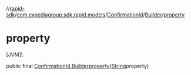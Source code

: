 //[rapid-sdk](../../../../index.md)/[com.expediagroup.sdk.rapid.models](../../index.md)/[ConfirmationId](../index.md)/[Builder](index.md)/[property](property.md)

# property

[JVM]\

public final [ConfirmationId.Builder](index.md)[property](property.md)([String](https://docs.oracle.com/javase/8/docs/api/java/lang/String.html)property)
